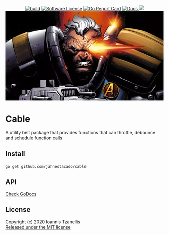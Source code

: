 <p align="center">
  <p align="center">
  <a href="https://travis-ci.org/jahnestacado/cable"><img alt="build"
  src="https://travis-ci.org/jahnestacado/cable.svg?branch=master"></a>
    <a href="https://github.com/jahnestacado/cable/blob/master/LICENSE"><img alt="Software License" src="https://img.shields.io/github/license/mashape/apistatus.svg?style=flat-square"></a>
    <a href="https://goreportcard.com/report/github.com/jahnestacado/cable"><img alt="Go Report Card" src="https://goreportcard.com/badge/github.com/jahnestacado/cable?style=flat-square&fuckgithubcache=1"></a>
    <a href="https://godoc.org/github.com/jahnestacado/cable">
        <img alt="Docs" src="https://img.shields.io/badge/godoc-reference-blue.svg?style=flat-square">
    </a>
    <a href="https://codecov.io/gh/jahnestacado/cable">
  <img src="https://codecov.io/gh/jahnestacado/cable/branch/master/graph/badge.svg" />
</a>
  <img src="https://github.com/jahnestacado/cable/blob/master/resources/cable-img.webp?raw=true" /img>
  </p>
</p>

# Cable

A utility belt package that provides functions that can throttle, debounce and schedule function calls

## Install

`go get github.com/jahnestacado/cable`

## API

[Check GoDocs](https://godoc.org/github.com/jahnestacado/cable)

## License

Copyright (c) 2020 Ioannis Tzanellis<br>
[Released under the MIT license](https://github.com/jahnestacado/cable/blob/master/LICENSE)
